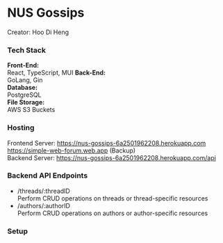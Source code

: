 # NUS Gossips
Creator: Hoo Di Heng  

### Tech Stack  
**Front-End:**  
React, TypeScript, MUI 
**Back-End:**  
GoLang, Gin  
**Database:**   
PostgreSQL  
**File Storage:**  
AWS S3 Buckets

### Hosting  
Frontend Server: https://nus-gossips-6a2501962208.herokuapp.com  
https://simple-web-forum.web.app (Backup)  
Backend Server: https://nus-gossips-6a2501962208.herokuapp.com/api

### Backend API Endpoints  
- /threads/:threadID  
Perform CRUD operations on threads or thread-specific resources
- /authors/:authorID   
Perform CRUD operations on authors or author-specific resources

### Setup  

